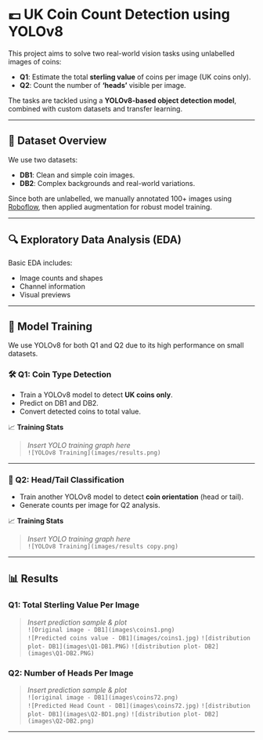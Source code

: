 # 💷 UK Coin Count Detection using YOLOv8

This project aims to solve two real-world vision tasks using unlabelled images of coins:
- **Q1**: Estimate the total **sterling value** of coins per image (UK coins only).
- **Q2**: Count the number of **‘heads’** visible per image.

The tasks are tackled using a **YOLOv8-based object detection model**, combined with custom datasets and transfer learning.

---

## 📂 Dataset Overview

We use two datasets:
- **DB1**: Clean and simple coin images.
- **DB2**: Complex backgrounds and real-world variations.

Since both are unlabelled, we manually annotated 100+ images using [Roboflow](https://roboflow.com), then applied augmentation for robust model training.

---

## 🔍 Exploratory Data Analysis (EDA)

Basic EDA includes:
- Image counts and shapes
- Channel information
- Visual previews

---

## 🚀 Model Training

We use YOLOv8 for both Q1 and Q2 due to its high performance on small datasets.

### 🛠️ Q1: Coin Type Detection
- Train a YOLOv8 model to detect **UK coins only**.
- Predict on DB1 and DB2.
- Convert detected coins to total value.

📈 **Training Stats**  
> _Insert YOLO training graph here_  
> `![YOLOv8 Training](images/results.png)`

---

### 🎯 Q2: Head/Tail Classification
- Train another YOLOv8 model to detect **coin orientation** (head or tail).
- Generate counts per image for Q2 analysis.

📈 **Training Stats**  
> _Insert YOLO training graph here_  
> `![YOLOv8 Training](images/results copy.png)`

---

## 📊 Results

### Q1: Total Sterling Value Per Image
> _Insert prediction sample & plot_  
> `![Original image - DB1](images\coins1.png)`  
> `![Predicted coins value - DB1](images/coins1.jpg)`
> `![distribution plot- DB1](images\Q1-DB1.PNG)`
> `![distribution plot- DB2](images\Q1-DB2.PNG)`

### Q2: Number of Heads Per Image
> _Insert prediction sample & plot_  
> `![original image - DB1](images\coins72.png)`  
> `![Predicted Head Count - DB1](images\coins72.jpg)`
> `![distribution plot- DB1](images\Q2-BD1.png)`
> `![distribution plot- DB2](images\Q2-DB2.png)`

---
